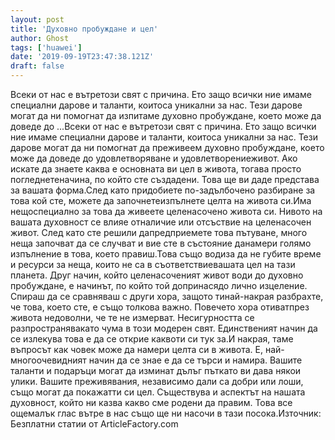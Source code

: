 ```yaml
---
layout: post
title: 'Духовно пробуждане и цел'
author: Ghost
tags: ['huawei']
date: '2019-09-19T23:47:38.121Z'
draft: false
---
```


Всеки от нас е вътретози свят с причина. Ето защо всички ние имаме специални дарове и таланти, коитоса уникални за нас. Тези дарове могат да ни помогнат да изпитаме духовно пробуждане, което може да доведе до ...Всеки от нас е вътретози свят с причина. Ето защо всички ние имаме специални дарове и таланти, коитоса уникални за нас. Тези дарове могат да ни помогнат да преживеем духовно пробуждане, което може да доведе до удовлетворяване и удовлетворениеживот. Ако искате да знаете каква е основната ви цел в живота, тогава просто погледнетеначина, по който сте създадени. Това ще ви даде представа за вашата форма.След като придобиете по-задълбочено разбиране за това кой сте, можете да започнетеизпълнете целта на живота си.Има нещоспециално за това да живеете целенасочено живота си. Нивото на вашата духовност се влияе отналичие или отсъствие на целенасочен живот. След като сте решили дапредприемете това пътуване, много неща започват да се случват и вие сте в състояние данамери голямо изпълнение в това, което правиш.Това също водиза да не губите време и ресурси за неща, които не са в съответствиевашата цел на тази планета. Друг начин, който целенасоченият живот води до духовно пробуждане, е начинът, по който той допринасядо лично изцеление. Спираш да се сравняваш с други хора, защото тинай-накрая разбрахте, че това, което сте, е също толкова важно. Повечето хора отиватпрез живота недоволни, че те не измерват. Несигурността се разпространявакато чума в този модерен свят. Единственият начин да се излекува това е да се открие каквоти си тук за.И накрая, таме въпросът как човек може да намери целта си в живота. Е, най-многоочевидният начин да се знае е да се търси и намира. Вашите таланти и подаръци могат да изминат дълъг пъткато ви дава някои улики. Вашите преживявания, независимо дали са добри или лоши, също могат да покажатти си цел. Съществува и аспектът на нашата духовност, който ни казва какво сме родени да правим. Това все ощемалък глас вътре в нас също ще ни насочи в тази посока.Източник: Безплатни статии от ArticleFactory.com
